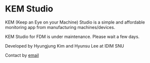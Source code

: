 # KEM Studio

KEM (Keep an Eye on your Machine) Studio is a simple and affordable monitoring app from manufacturing machines/devices.

KEM Studio for FDM is under maintenance. Please wait a few days.

Developed by Hyungjung Kim and Hyunsu Lee at IDIM SNU

Contact by [email](mailto:hjkim81@snu.ac.kr)
